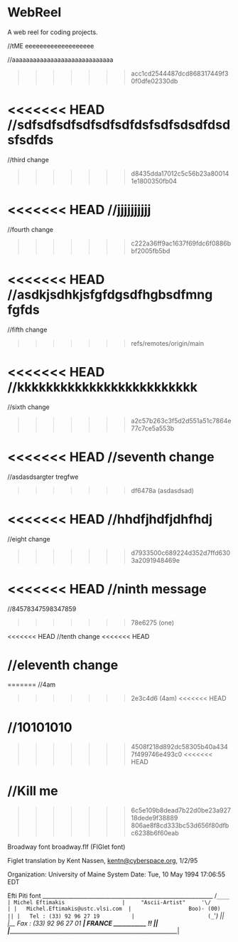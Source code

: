 # WebReel
A web reel for coding projects.


//tME eeeeeeeeeeeeeeeeeee


//aaaaaaaaaaaaaaaaaaaaaaaaaaaaa
>>>>>>> acc1cd2544487dcd868317449f30f0dfe02330db

<<<<<<< HEAD
//sdfsdfsdfsdfsdfsdfdsfsdfsdsdfdsdsfsdfds
=======
//third change
>>>>>>> d8435dda17012c5c56b23a800141e1800350fb04

<<<<<<< HEAD
//jjjjjjjjjj
=======
//fourth change
>>>>>>> c222a36ff9ac1637f69fdc6f0886bbf2005fb5bd

<<<<<<< HEAD
//asdkjsdhkjsfgfdgsdfhgbsdfmng fgfds
=======

//fifth change
>>>>>>> refs/remotes/origin/main

<<<<<<< HEAD
//kkkkkkkkkkkkkkkkkkkkkkkkk
=======

 //sixth change
>>>>>>> a2c57b263c3f5d2d551a51c7864e77c7ce5a553b

<<<<<<< HEAD
//seventh change
=======
//asdasdsargter tregfwe
>>>>>>> df6478a (asdasdsad)

<<<<<<< HEAD
//hhdfjhdfjdhfhdj
=======
//eight change
>>>>>>> d7933500c689224d352d7ffd6303a2091948469e

<<<<<<< HEAD
//ninth message
=======
//84578347598347859
>>>>>>> 78e6275 (one)

<<<<<<< HEAD
//tenth change
<<<<<<< HEAD

//eleventh change
=======
=======
//4am

>>>>>>> 2e3c4d6 (4am)
<<<<<<< HEAD

//10101010
=======
>>>>>>> 4508f218d892dc58305b40a4347f499746e493c0
<<<<<<< HEAD

//Kill me
=======
>>>>>>> 6c5e109b8dead7b22d0be23a92718dede9f38889
>>>>>>> 806ae8f8cd333bc53d656f80dfbc6238b6f60eab





Broadway font
broadway.flf (FIGlet font)


Figlet translation by Kent Nassen, kentn@cyberspace.org, 1/2/95

Organization: University of Maine System
Date: Tue, 10 May 1994 17:06:55 EDT



Efti Piti font
____________________________________________________________   /`____
| Michel Eftimakis                  |     "Ascii-Artist"     '\/      |
|   Michel.Eftimakis@ustc.vlsi.com  |                  Boo)- (00)     ||
|   Tel : (33) 92 96 27 19          |                       (_`'_)    ||
|__ Fax : (33) 92 96 27 01 _________|____ FRANCE ___________ _!!_ ____||
|_____________________________________________________________________|
